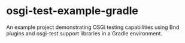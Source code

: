# osgi-test-example-gradle

An example project demonstrating OSGi testing capabilities using Bnd plugins and osgi-test support libraries in a Gradle environment.
